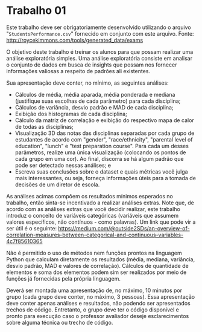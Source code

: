 # Trabalho 01

Este trabalho deve ser obrigatoriamente desenvolvido utilizando o arquivo "`StudentsPerformance.csv`" fornecido em conjunto com este arquivo. Fonte: http://roycekimmons.com/tools/generated_data/exams

O objetivo deste trabalho é treinar os alunos para que possam realizar uma análise exploratória simples. Uma análise exploratória consiste em analisar o conjunto de dados em busca de insights que possam nos fornecer informações valiosas a respeito de padrões ali existentes.

Sua apresentação deve conter, no mínimo, as seguintes análises:
- Cálculos de média, média aparada, média ponderada e mediana (justifique suas escolhas de cada parâmetro) para cada disciplina;
- Cálculos de variância, desvio padrão e MAD de cada disciplina;
- Exibição dos histogramas de cada disciplina;
- Cálculo da matriz de correlação e exibição do respectivo mapa de calor de todas as disciplinas;
- Visualização 3D das notas das disciplinas separadas por cada grupo de estudantes de acordo com "gender", "race/ethnicity", "parental level of education", "lunch" e "test preparation course". Para cada um desses parâmetros, realize uma única visualização (colocando os pontos de cada grupo em uma cor). Ao final, discorra se há algum padrão que pode ser detectado nessas análises; e
- Escreva suas conclusões sobre o dataset e quais métricas você julga mais interessantes, ou seja, forneça informações úteis para a tomada de decisões de um diretor de escola.

As análises acimas compõem os resultados mínimos esperados no trabalho, então sinta-se incentivado a realizar análises extras. Note que, de acordo com as análises extras que você decidir realizar, este trabalho introduz o conceito de variáveis categóricas (variáveis que assumem valores específicos, não contínuos - como palavras). Um link que pode vir a ser útil é o seguinte: https://medium.com/@outside2SDs/an-overview-of-correlation-measures-between-categorical-and-continuous-variables-4c7f85610365

Não é permitido o uso de métodos nem funções prontos na linguagem Python que calculam diretamente os resultados (média, mediana, variância, desvio padrão, MAD e valores de correlação). Cálculos de quantidade de elementos e soma dos elementos podem sim ser realizados por meio de funções já fornecidas pela própria linguagem.

Deverá ser montada uma apresentação de, no máximo, 10 minutos por grupo (cada grupo deve conter, no máximo, 3 pessoas). Essa apresentação deve conter apenas análises e resultados, não podendo ser apresentados trechos de código. Entretanto, o grupo deve ter o código disponível e pronto para execução caso o professor avaliador deseje esclarecimentos sobre alguma técnica ou trecho de código.